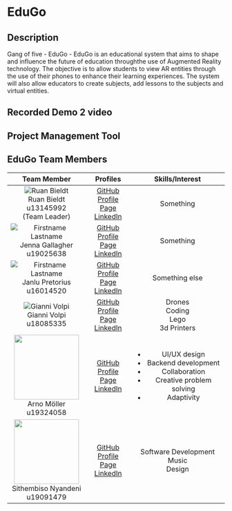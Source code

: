# EduGo

## Description 
Gang of five - EduGo - EduGo is an educational system that aims to shape and influence the future of education throughthe use of Augmented Reality technology. The objective is to allow students to view AR entities through the use of their phones to enhance their learning experiences. The system will also allow educators to create subjects, add lessons to the subjects and virtual entities.  

## Recorded Demo 2 video

## Project Management Tool


## EduGo Team Members 

| **Team Member** | **Profiles** | **Skills/Interest**
| :-----: | :-----: | :-----: |
![Ruan Bieldt](https://media-exp1.licdn.com/dms/image/C5603AQE9cfut8cq9Xw/profile-displayphoto-shrink_200_200/0/1617882468520?e=1624492800&v=beta&t=k51kjWqwab9nIQnd3AxnhpOTVN6gsYmDcTm2s-v7tBs "Ruan Bieldt") <br/> Ruan Bieldt <br/> u13145992 <br/> (Team Leader) | [GitHub](https://github.com/ruan-bieldt) <br/> [Profile Page](https://ruan-bieldt.github.io/) <br/> [LinkedIn](https://www.linkedin.com/in/ruan-bieldt-9473ab91/) <br/> | Something |
| ![Firstname Lastname](https://via.placeholder.com/150 "Jenna Gallagher") <br/> Jenna Gallagher <br/> u19025638  | [GitHub](https://github.com/JennaLynGallagher) <br/> [Profile Page](https://JennaLynGallagher.github.io/) <br/> [LinkedIn](https://www.linkedin.com/public-profile/settings?trk=d_flagship3_profile_self_view_public_profile) <br/> | Something |
| ![Firstname Lastname](https://via.placeholder.com/150 "Janlu Pretorius") <br/> Janlu Pretorius <br/> u16014520 | [GitHub](https://github.com/JLooping) <br/> [Profile Page](https://github.com/JLooping.io/) <br/> [LinkedIn](https://www.linkedin.com/in/janlu-p) <br/> | Something else |
| ![Gianni Volpi](https://user-images.githubusercontent.com/62354158/115193190-1cbff400-a0ec-11eb-945b-18174362f2a3.png "Gianni Volpi") <br/> Gianni Volpi <br/> u18085335 | [GitHub](https://github.com/general-patches) <br/> [Profile Page](https://github.com/general-patches) <br/> [LinkedIn](https://www.linkedin.com/in/gianni-volpi) <br/> | Drones <br/> Coding <br/> Lego <br/> 3d Printers|
| [<img src="https://media-exp1.licdn.com/dms/image/C4E03AQEAoBXhvTgRDQ/profile-displayphoto-shrink_400_400/0/1618435182342?e=1623888000&v=beta&t=aqCt7JaT_1ilkDcxQMXoe3QKOgm97r7agKQFyh2fe9M" width="150" height="150">](https://github.com/Arno-Moller) <br/> Arno Möller <br/> u19324058 | [GitHub](https://github.com/COS301-SE-2021/CrowdBook_Beta) <br/> [Profile Page](https://github.com/Arno-Moller) <br/> [LinkedIn](https://www.linkedin.com/in/arno-möller-a96a8920b) <br/> | <ul><li>UI/UX design</li><li>Backend development</li><li>Collaboration</li><li>Creative problem solving</li><li>Adaptivity</li></ul> |
| [<img src="https://media-exp1.licdn.com/dms/image/C4E03AQGOsUA7Dr1GxA/profile-displayphoto-shrink_200_200/0/1614194042425?e=1624492800&v=beta&t=b-xFpjVa6o8i-DgHRc_IE8_mONN8fb-1aIKBvdyFkDE" width="150" height="150">](https://github.com/sthenyandeni "Sithembiso Nyandeni") <br/> Sithembiso Nyandeni <br/> u19091479 | [GitHub](https://github.com/sthenyandeni) <br/> [Profile Page](https://github.com/sthenyandeni) <br/> [LinkedIn](https://www.linkedin.com/in/sithembiso-nyandeni-b8884b1b2) <br/> | Software Development <br/> Music <br/> Design <br/>

